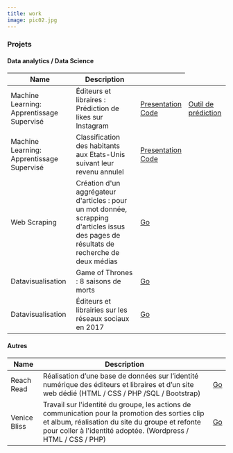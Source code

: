 ```yaml
---
title: work
image: pic02.jpg
---
```

<section>
	<h3 class="major">Projets</h3>
	<h4>Data analytics / Data Science</h4>
	<div class="table-wrapper">
		<table>
			<thead>
				<tr>
					<th>Name</th>
					<th>Description</th>
					<th> </th>
				</tr>
			</thead>
			<tbody>
				<tr>
					<td>Machine Learning: Apprentissage Supervisé</td>
					<td>Éditeurs et libraires : Prédiction de likes sur Instagram</td>
					<td><a href="docs/Projet_Ironhack_Final_Janvier_2020.pdf" target="blank">Presentation</a><br/><a href="https://github.com/sandrineh/data-labs/tree/master/final-project/my-code" target="blank">Code</a></td></td>
					<td><a href="https://eleonoreh.pythonanywhere.com/" target="blank">Outil de prédiction</a></td>
					<!--td><a href="docs/predict_form.html" target="blank">Go</a></td-->
				</tr>				
				<tr>
					<td>Machine Learning: Apprentissage Supervisé</td>
					<td> Classification des habitants aux Etats-Unis suivant leur revenu annulel </td>
					<td><a href="docs/supervised_learning project_nov19.pdf" target="blank">Presentation</a><br/><a href="docs/Supervised-learning-project-clean.html" target="blank">Code</a></td>
				</tr>
        		<tr>
					<td>Web Scraping</td>
					<td>Création d'un aggrégateur d'articles : pour un mot donnée, scrapping d'articles issus des pages de résultats de recherche de deux médias</td>
					<td><a href="docs/projet_web_scrap_final.html" target="blank">Go</a></td>
				</tr>
				<tr>
					<td>Datavisualisation</a></td>
					<td>Game of Thrones : 8 saisons de morts</td>
					<td><a href="docs/dataviz-project.html" target="blank">Go</a></td>
				</tr>        
				<tr>
					<td>Datavisualisation</td>
					<td>Éditeurs et librairies sur les réseaux sociaux en 2017</td>
					<td><a href="docs/editeurs_librairies_reseaux_sociaux_2017.pdf" target="blank">Go</a></td>
				</tr>       
			</tbody>
		</table>
	</div>

  <h4>Autres</h4>
  <div class="table-wrapper">
    <table>
      <thead>
        <tr>
          <th>Name</th>
          <th>Description</th>
          <th> </th>
        </tr>
      </thead>
      <tbody>
        <tr>
          <td>Reach Read</td>
          <td>Réalisation d’une base de données sur l’identité numérique des éditeurs et libraires et d’un site web dédié (HTML / CSS / PHP /SQL / Bootstrap)</td>
          <td><a href="http://reachread.com/" target="blank">Go</a></td>
        </tr>
        <tr>
          <td>Venice Bliss</td>
          <td>Travail sur l'identité du groupe, les actions de communication pour la promotion des sorties clip et album, réalisation du site du groupe et refonte pour coller à l'identité adoptée. (Wordpress / HTML / CSS / PHP)</td>
					<td><a href="http://www.venicebliss.com/" target="blank">Go</a></td>
        </tr>
      </tbody>
    </table>
  </div>

</section>
